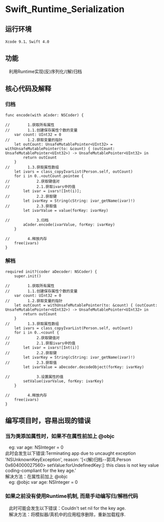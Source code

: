 # Swift_Runtime_Serialization
## 运行环境
    Xcode 9.1、Swift 4.0
## 功能
    利用Runtime实现(反)序列化/(解)归档
## 核心代码及解释
### 归档
    func encode(with aCoder: NSCoder) {
        
    //        1.获取所有属性
    //        1.1.创建保存属性个数的变量
        var count: UInt32 = 0
    //        1.2.获取变量的指针
        let outCount: UnsafeMutablePointer<UInt32> = withUnsafeMutablePointer(to: &count) { (outCount: UnsafeMutablePointer<UInt32>) -> UnsafeMutablePointer<UInt32> in
            return outCount
        }
    //        1.3.获取属性数组
        let ivars = class_copyIvarList(Person.self, outCount)
        for i in 0..<outCount.pointee {
    //            2.获取键值对
    //            2.1.获取ivars中的值
            let ivar = ivars![Int(i)];
    //            2.2.获取键
            let ivarKey = String(cString: ivar_getName(ivar)!)
    //            2.3.获取值
            let ivarValue = value(forKey: ivarKey)
            
    //            3.归档
            aCoder.encode(ivarValue, forKey: ivarKey)
        }
        
    //        4.释放内存
        free(ivars)
    }
### 解档
    required init?(coder aDecoder: NSCoder) {
        super.init()
        
    //        1.获取所有属性
    //        1.1.创建保存属性个数的变量
        var count: UInt32 = 0
    //        1.2.获取变量的指针
        let outCount = withUnsafeMutablePointer(to: &count) { (outCount: UnsafeMutablePointer<UInt32>) -> UnsafeMutablePointer<UInt32> in
            return outCount
        }
    //        1.3.获取属性数组
        let ivars = class_copyIvarList(Person.self, outCount)
        for i in 0..<count {
    //            2.获取键值对
    //            2.1.获取ivars中的值
            let ivar = ivars![Int(i)]
    //            2.2.获取键
            let ivarKey = String(cString: ivar_getName(ivar)!)
    //            2.3.获取值
            let ivarValue = aDecoder.decodeObject(forKey: ivarKey)
            
    //            3.设置属性的值
            setValue(ivarValue, forKey: ivarKey)
        }
        
    //        4.释放内存
        free(ivars)
    }
    
## 编写项目时，容易出现的错误
### 当为类添加属性时，如果不在属性前加上 @objc
    eg: var age: NSInteger = 0 <br>
    此时会发生以下错误:Terminating app due to uncaught exception 'NSUnknownKeyException', reason: '[<(解)归档--郭鸿.Person 0x604000027560> setValue:forUndefinedKey:]: this class is not key value coding-compliant for the key age.’<br>
    解决方法：在属性前加上 @objc <br>
    eg: @objc var age: NSInteger = 0 <br>
### 如果之前没有使用Runtime机制, 而是手动编写归/解档代码
    此时可能会发生以下错误：Couldn't set nil for the key age.<br>
    解决方法：将模拟器/真机中的应用程序删除，重新加载程序.<br>
